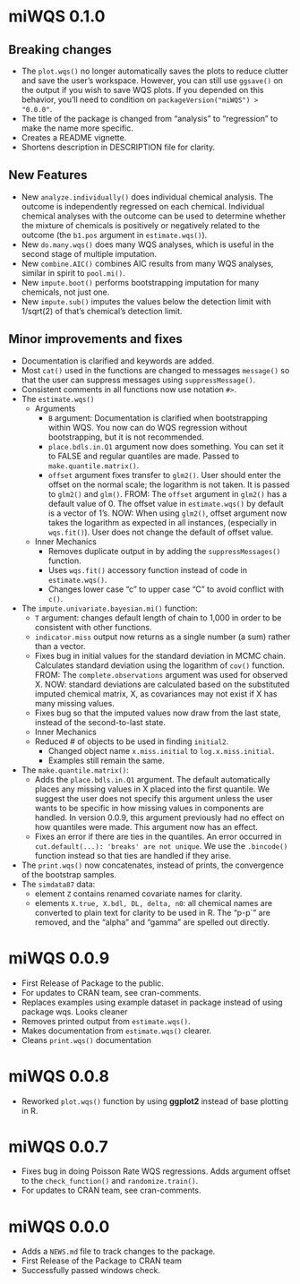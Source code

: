 
# miWQS 0.1.0

## Breaking changes

  - The `plot.wqs()` no longer automatically saves the plots to reduce
    clutter and save the user’s workspace. However, you can still use
    `ggsave()` on the output if you wish to save WQS plots. If you
    depended on this behavior, you’ll need to condition on
    `packageVersion("miWQS") > "0.0.0"`.
  - The title of the package is changed from “analysis” to “regression”
    to make the name more specific.
  - Creates a README vignette.
  - Shortens description in DESCRIPTION file for clarity.

## New Features

  - New `analyze.individually()` does individual chemical analysis. The
    outcome is independently regressed on each chemical. Individual
    chemical analyses with the outcome can be used to determine whether
    the mixture of chemicals is positively or negatively related to the
    outcome (the `b1.pos` argument in `estimate.wqs()`).
  - New `do.many.wqs()` does many WQS analyses, which is useful in the
    second stage of multiple imputation.
  - New `combine.AIC()` combines AIC results from many WQS analyses,
    similar in spirit to `pool.mi()`.
  - New `impute.boot()` performs bootstrapping imputation for many
    chemicals, not just one.
  - New `impute.sub()` imputes the values below the detection limit with
    1/sqrt(2) of that’s chemical’s detection limit.

## Minor improvements and fixes

  - Documentation is clarified and keywords are added.
  - Most `cat()` used in the functions are changed to messages
    `message()` so that the user can suppress messages using
    `suppressMessage()`.
  - Consistent comments in all functions now use notation `#>`.
  - The `estimate.wqs()`
      - Arguments
          - `B` argument: Documentation is clarified when bootstrapping
            within WQS. You now can do WQS regression without
            bootstrapping, but it is not recommended.
          - `place.bdls.in.Q1` argument now does something. You can set
            it to FALSE and regular quantiles are made. Passed to
            `make.quantile.matrix()`.
          - `offset` argument fixes transfer to `glm2()`. User should
            enter the offset on the normal scale; the logarithm is not
            taken. It is passed to `glm2()` and `glm()`. FROM: The
            `offset` argument in `glm2()` has a default value of 0. The
            offset value in `estimate.wqs()` by default is a vector of
            1’s. NOW: When using `glm2()`, offset argument now takes
            the logarithm as expected in all instances, (especially in
            `wqs.fit()`). User does not change the default of offset
            value.
      - Inner Mechanics
          - Removes duplicate output in by adding the
            `suppressMessages()` function.
          - Uses `wqs.fit()` accessory function instead of code in
            `estimate.wqs()`.
          - Changes lower case “c” to upper case “C” to avoid conflict
            with `c()`.
  - The `impute.univariate.bayesian.mi()` function:
      - `T` argument: changes default length of chain to 1,000 in order
        to be consistent with other functions.
      - `indicator.miss` output now returns as a single number (a sum)
        rather than a vector.
      - Fixes bug in initial values for the standard deviation in MCMC
        chain. Calculates standard deviation using the logarithm of
        `cov()` function. FROM: The `complete.observations` argument was
        used for observed X. NOW: standard deviations are calculated
        based on the substituted imputed chemical matrix, X, as
        covariances may not exist if X has many missing values.
      - Fixes bug so that the imputed values now draw from the last
        state, instead of the second-to-last state.
      - Inner Mechanics
      - Reduced \# of objects to be used in finding `initial2`.
          - Changed object name `x.miss.initial` to
            `log.x.miss.initial`.
          - Examples still remain the same.
  - The `make.quantile.matrix()`:
      - Adds the `place.bdls.in.Q1` argument. The default automatically
        places any missing values in X placed into the first quantile.
        We suggest the user does not specify this argument unless the
        user wants to be specific in how missing values in components
        are handled. In version 0.0.9, this argument previously had no
        effect on how quantiles were made. This argument now has an
        effect.
      - Fixes an error if there are ties in the quantiles. An error
        occurred in `cut.default(...): 'breaks' are not unique`. We use
        the `.bincode()` function instead so that ties are handled if
        they arise.
  - The `print.wqs()` now concatenates, instead of prints, the
    convergence of the bootstrap samples.
  - The `simdata87` data:
      - element `Z` contains renamed covariate names for clarity.
      - elements `X.true, X.bdl, DL, delta, n0`: all chemical names are
        converted to plain text for clarity to be used in R. The “p-p\`”
        are removed, and the “alpha” and “gamma” are spelled out
        directly.

# miWQS 0.0.9

  - First Release of Package to the public.
  - For updates to CRAN team, see cran-comments.
  - Replaces examples using example dataset in package instead of using
    package wqs. Looks cleaner
  - Removes printed output from `estimate.wqs()`.
  - Makes documentation from `estimate.wqs()` clearer.
  - Cleans `print.wqs()` documentation

# miWQS 0.0.8

  - Reworked `plot.wqs()` function by using **ggplot2** instead of base
    plotting in R.

# miWQS 0.0.7

  - Fixes bug in doing Poisson Rate WQS regressions. Adds argument
    offset to the `check_function()` and `randomize.train()`.
  - For updates to CRAN team, see cran-comments.

# miWQS 0.0.0

  - Adds a `NEWS.md` file to track changes to the package.
  - First Release of the Package to CRAN team
  - Successfully passed windows check.
